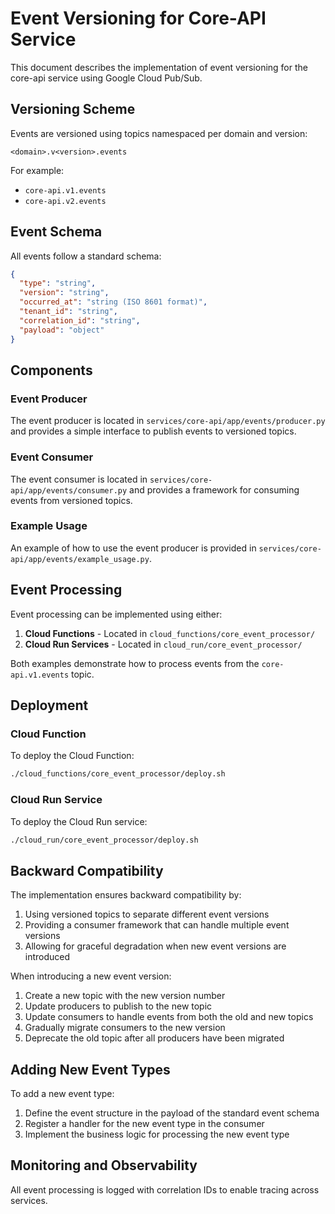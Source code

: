 # Event Versioning for Core-API Service

This document describes the implementation of event versioning for the core-api service using Google Cloud Pub/Sub.

## Versioning Scheme

Events are versioned using topics namespaced per domain and version:

```
<domain>.v<version>.events
```

For example:
- `core-api.v1.events`
- `core-api.v2.events`

## Event Schema

All events follow a standard schema:

```json
{
  "type": "string",
  "version": "string",
  "occurred_at": "string (ISO 8601 format)",
  "tenant_id": "string",
  "correlation_id": "string",
  "payload": "object"
}
```

## Components

### Event Producer

The event producer is located in `services/core-api/app/events/producer.py` and provides a simple interface to publish events to versioned topics.

### Event Consumer

The event consumer is located in `services/core-api/app/events/consumer.py` and provides a framework for consuming events from versioned topics.

### Example Usage

An example of how to use the event producer is provided in `services/core-api/app/events/example_usage.py`.

## Event Processing

Event processing can be implemented using either:

1. **Cloud Functions** - Located in `cloud_functions/core_event_processor/`
2. **Cloud Run Services** - Located in `cloud_run/core_event_processor/`

Both examples demonstrate how to process events from the `core-api.v1.events` topic.

## Deployment

### Cloud Function

To deploy the Cloud Function:

```bash
./cloud_functions/core_event_processor/deploy.sh
```

### Cloud Run Service

To deploy the Cloud Run service:

```bash
./cloud_run/core_event_processor/deploy.sh
```

## Backward Compatibility

The implementation ensures backward compatibility by:

1. Using versioned topics to separate different event versions
2. Providing a consumer framework that can handle multiple event versions
3. Allowing for graceful degradation when new event versions are introduced

When introducing a new event version:

1. Create a new topic with the new version number
2. Update producers to publish to the new topic
3. Update consumers to handle events from both the old and new topics
4. Gradually migrate consumers to the new version
5. Deprecate the old topic after all producers have been migrated

## Adding New Event Types

To add a new event type:

1. Define the event structure in the payload of the standard event schema
2. Register a handler for the new event type in the consumer
3. Implement the business logic for processing the new event type

## Monitoring and Observability

All event processing is logged with correlation IDs to enable tracing across services.
